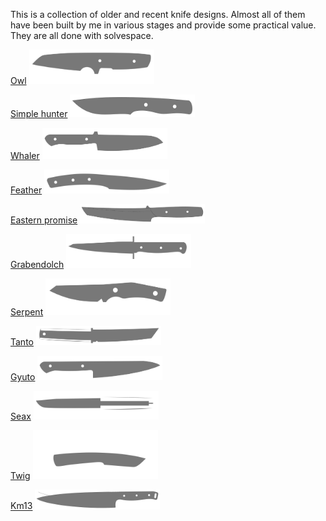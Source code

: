 This is a collection of older and recent knife designs. Almost all of them have been built by me in various stages and provide some practical value. They are all done with solvespace.

[Owl](knife_owl/README.md)
<img src="knife_owl/thumbnail.svg" width="200">

[Simple hunter](knife_simple_hunter/README.md)
<img src="knife_simple_hunter/simple_hunter_mk2.svg" width="200">

[Whaler](knife_whaler/README.md)
<img src="knife_whaler/thumbnail.svg" width="200">

[Feather](knife_feather/README.md)
<img src="knife_feather/thumbnail.svg" width="200">

[Eastern promise](knife_eastern_promise/README.md)
<img src="knife_eastern_promise/eastern_promise.svg" width="200">

[Grabendolch](knife_grabendolch/README.md)
<img src="knife_grabendolch/thumbnail.svg" width="200">

[Serpent](knife_serpent/README.md)
<img src="knife_serpent/thumbnail.svg" width="200">

[Tanto](knife_tanto/README.md)
<img src="knife_tanto/thumbnail.svg" width="200">

[Gyuto](knife_gyuto/README.md)
<img src="knife_gyuto/thumbnail.svg" width="200">

[Seax](knife_seax/README.md)
<img src="knife_seax/thumbnail.svg" width="200">

[Twig](knife_twig/README.md)
<img src="knife_twig/thumbnail.svg" width="200">

[Km13](knife_km13/README.md)
<img src="knife_km13/km13.svg" width="200">
